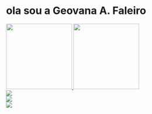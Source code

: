 # ola sou a Geovana A. Faleiro 
<div>
  <a href="https://beacons.ai/GeovanaFaleiro29 ">
  <img height="180em" src=https://github-readme-stats.vercel.app/api?username=GeovanaFaleiro29&show_icons=true&theme=dracula&include_alla_commits=true&count_private=true/>
  <img height="180em" src=https://github-readme-stats.vercel.app/api/top-langs/?username=GeovanaFaleiro29&layout=compact&langs_count=16&theme=dracula/>
<div>
<div> 
  <a href="https://instagram.com/_pompilis" target="_blank">
    <img src="https://img.shields.io/badge/-Instagram-%23E4405F?style=for-the-badge&logo=instagram&logoColor=white" target="_blank">
  </a>  
</div>
<div><a>
  <img src="https://img.shields.io/badge/HTML-239120?style=for-the-badge&logo=html5&logoColor=white">
</a></div>
<a href="https://instagram.com/_pompilis" target="_blank">
    <img src="https://img.shields.io/badge/Gmail-D14836?style=for-the-badge&logo=gmail&logoColor=white" target="_blank">
  </a>  
